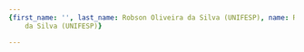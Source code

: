 ```yaml
---
{first_name: '', last_name: Robson Oliveira da Silva (UNIFESP), name: Robson Oliveira
    da Silva (UNIFESP)}

---
```


